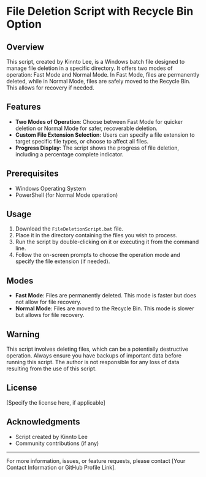 # File Deletion Script with Recycle Bin Option

## Overview
This script, created by Kinnto Lee, is a Windows batch file designed to manage file deletion in a specific directory. It offers two modes of operation: Fast Mode and Normal Mode. In Fast Mode, files are permanently deleted, while in Normal Mode, files are safely moved to the Recycle Bin. This allows for recovery if needed.

## Features
- **Two Modes of Operation**: Choose between Fast Mode for quicker deletion or Normal Mode for safer, recoverable deletion.
- **Custom File Extension Selection**: Users can specify a file extension to target specific file types, or choose to affect all files.
- **Progress Display**: The script shows the progress of file deletion, including a percentage complete indicator.

## Prerequisites
- Windows Operating System
- PowerShell (for Normal Mode operation)

## Usage
1. Download the `FileDeletionScript.bat` file.
2. Place it in the directory containing the files you wish to process.
3. Run the script by double-clicking on it or executing it from the command line.
4. Follow the on-screen prompts to choose the operation mode and specify the file extension (if needed).

## Modes
- **Fast Mode**: Files are permanently deleted. This mode is faster but does not allow for file recovery.
- **Normal Mode**: Files are moved to the Recycle Bin. This mode is slower but allows for file recovery.

## Warning
This script involves deleting files, which can be a potentially destructive operation. Always ensure you have backups of important data before running this script. The author is not responsible for any loss of data resulting from the use of this script.

## License
[Specify the license here, if applicable]

## Acknowledgments
- Script created by Kinnto Lee
- Community contributions (if any)

---

For more information, issues, or feature requests, please contact [Your Contact Information or GitHub Profile Link].
